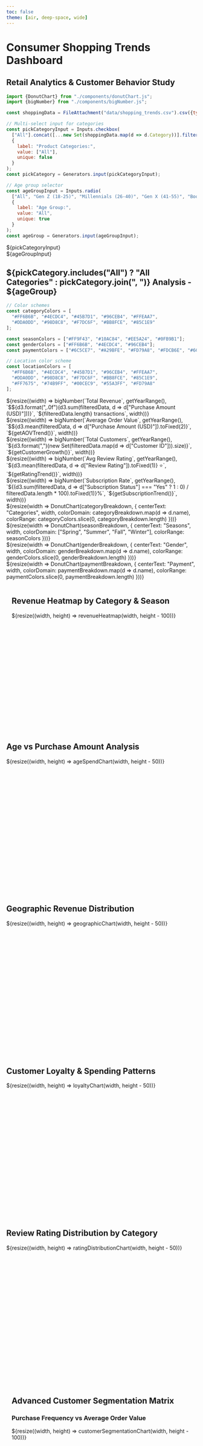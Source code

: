 ```yaml
---
toc: false
theme: [air, deep-space, wide]
---
```


# Consumer Shopping Trends Dashboard

## Retail Analytics & Customer Behavior Study

```js
import {DonutChart} from "./components/donutChart.js";
import {bigNumber} from "./components/bigNumber.js";

const shoppingData = FileAttachment("data/shopping_trends.csv").csv({typed: true});
```

```js
// Multi-select input for categories
const pickCategoryInput = Inputs.checkbox(
  ["All"].concat([...new Set(shoppingData.map(d => d.Category))].filter(d => d)),
  {
    label: "Product Categories:",
    value: ["All"],
    unique: false
  }
);
const pickCategory = Generators.input(pickCategoryInput);

// Age group selector
const ageGroupInput = Inputs.radio(
  ["All", "Gen Z (18-25)", "Millennials (26-40)", "Gen X (41-55)", "Boomers (56+)"],
  {
    label: "Age Group:",
    value: "All",
    unique: true
  }
);
const ageGroup = Generators.input(ageGroupInput);
```

<div class="grid grid-cols-2">
  <div>${pickCategoryInput}</div>
  <div>${ageGroupInput}</div>
</div>

## ${pickCategory.includes("All") ? "All Categories" : pickCategory.join(", ")} Analysis - ${ageGroup}

```js
// Color schemes
const categoryColors = [
  "#FF6B6B", "#4ECDC4", "#45B7D1", "#96CEB4", "#FFEAA7",
  "#DDA0DD", "#98D8C8", "#F7DC6F", "#BB8FCE", "#85C1E9"
];

const seasonColors = ["#FF9F43", "#10AC84", "#EE5A24", "#0FB9B1"];
const genderColors = ["#FF6B6B", "#4ECDC4", "#96CEB4"];
const paymentColors = ["#6C5CE7", "#A29BFE", "#FD79A8", "#FDCB6E", "#6C5CE7"];

// Location color scheme
const locationColors = [
  "#FF6B6B", "#4ECDC4", "#45B7D1", "#96CEB4", "#FFEAA7",
  "#DDA0DD", "#98D8C8", "#F7DC6F", "#BB8FCE", "#85C1E9",
  "#FF7675", "#74B9FF", "#00CEC9", "#55A3FF", "#FD79A8"
];
```

<div class="grid grid-cols-4">
  <div class="card">
    ${resize((width) => bigNumber(`Total Revenue`, getYearRange(), `$${d3.format(",.0f")(d3.sum(filteredData, d => d["Purchase Amount (USD)"]))}`, `${filteredData.length} transactions`, width))}
  </div>
  <div class="card">
    ${resize((width) => bigNumber(`Average Order Value`, getYearRange(), `$${d3.mean(filteredData, d => d["Purchase Amount (USD)"]).toFixed(2)}`, `${getAOVTrend()}`, width))}
  </div>
  <div class="card">
    ${resize((width) => bigNumber(`Total Customers`, getYearRange(), `${d3.format(",")(new Set(filteredData.map(d => d["Customer ID"])).size)}`, `${getCustomerGrowth()}`, width))}
  </div>
  <div class="card">
    ${resize((width) => bigNumber(`Avg Review Rating`, getYearRange(), `${d3.mean(filteredData, d => d["Review Rating"]).toFixed(1)} ⭐`, `${getRatingTrend()}`, width))}
  </div>
  <div class="card">
    ${resize((width) => bigNumber(`Subscription Rate`, getYearRange(), `${(d3.sum(filteredData, d => d["Subscription Status"] === "Yes" ? 1 : 0) / filteredData.length * 100).toFixed(1)}%`, `${getSubscriptionTrend()}`, width))}
  </div>
</div>

<div class="grid grid-cols-4">
  <div class="card">
    ${resize(width => DonutChart(categoryBreakdown, {
      centerText: "Categories", 
      width, 
      colorDomain: categoryBreakdown.map(d => d.name), 
      colorRange: categoryColors.slice(0, categoryBreakdown.length)
    }))}
  </div>
  <div class="card">
    ${resize(width => DonutChart(seasonBreakdown, {
      centerText: "Seasons", 
      width, 
      colorDomain: ["Spring", "Summer", "Fall", "Winter"], 
      colorRange: seasonColors
    }))}
  </div>
  <div class="card">
    ${resize(width => DonutChart(genderBreakdown, {
      centerText: "Gender", 
      width, 
      colorDomain: genderBreakdown.map(d => d.name), 
      colorRange: genderColors.slice(0, genderBreakdown.length)
    }))}
  </div>
  <div class="card">
    ${resize(width => DonutChart(paymentBreakdown, {
      centerText: "Payment", 
      width, 
      colorDomain: paymentBreakdown.map(d => d.name), 
      colorRange: paymentColors.slice(0, paymentBreakdown.length)
    }))}
  </div>
</div>

<div class="grid card" style="height: 400px">
  <div style="padding: 1em">
    <h2>Revenue Heatmap by Category & Season</h2>
    ${resize((width, height) => revenueHeatmap(width, height - 100))}
  </div>
</div>

<div class="grid grid-cols-2">
  <div class="card" style="height: 400px">
    <h2>Age vs Purchase Amount Analysis</h2>
    ${resize((width, height) => ageSpendChart(width, height - 50))}
  </div>
  <div class="card" style="height: 400px">
    <h2>Geographic Revenue Distribution</h2>
    ${resize((width, height) => geographicChart(width, height - 50))}
  </div>
</div>

<div class="grid grid-cols-2">
  <div class="card" style="height: 400px">
    <h2>Customer Loyalty & Spending Patterns</h2>
    ${resize((width, height) => loyaltyChart(width, height - 50))}
  </div>
  <div class="card" style="height: 400px">
    <h2>Review Rating Distribution by Category</h2>
    ${resize((width, height) => ratingDistributionChart(width, height - 50))}
  </div>
</div>

<div class="grid card" style="height: 500px">
  <div style="padding: 1em">
    <h2>Advanced Customer Segmentation Matrix</h2>
    <h3>Purchase Frequency vs Average Order Value</h3>
    ${resize((width, height) => customerSegmentationChart(width, height - 100))}
  </div>
</div>

<div class="grid grid-cols-3">
  <div class="card" style="height: 350px">
    <h2>Discount Impact Analysis</h2>
    ${resize((width, height) => discountImpactChart(width, height - 50))}
  </div>
  <div class="card" style="height: 350px">
    <h2>Shipping Preferences</h2>
    ${resize((width, height) => shippingChart(width, height - 50))}
  </div>
  <div class="card" style="height: 350px">
    <h2>Size Popularity by Category</h2>
    ${resize((width, height) => sizeAnalysisChart(width, height - 50))}
  </div>
</div>

<div class="card" style="padding: 0">
  <div style="padding: 1em">
    <h2>Customer Transaction Explorer</h2>
    ${display(customerSearch)}
  </div>
  ${display(Inputs.table(customerSearchValue, {
      columns: [
        "Customer ID",
        "Age", 
        "Gender",
        "Item Purchased",
        "Category",
        "Purchase Amount (USD)",
        "Location",
        "Season",
        "Review Rating",
        "Subscription Status",
        "Payment Method",
        "Discount Applied",
        "Previous Purchases"
      ],
      header: {
        "Customer ID": "ID",
        "Age": "Age",
        "Gender": "Gender", 
        "Item Purchased": "Item",
        "Category": "Category",
        "Purchase Amount (USD)": "Amount ($)",
        "Location": "Location",
        "Season": "Season",
        "Review Rating": "Rating",
        "Subscription Status": "Subscriber",
        "Payment Method": "Payment",
        "Discount Applied": "Discount",
        "Previous Purchases": "Prev. Purchases"
      },
      width: {
        "Item Purchased": 150,
        "Location": 100,
        "Payment Method": 120
      },
      format: {
        "Purchase Amount (USD)": d => `$${d}`,
        "Review Rating": d => `${d} ⭐`,
        "Age": d => `${d}`,
        "Previous Purchases": d => `${d}`
      }
    }))}
</div>

**Data source:** Consumer Shopping Trends Dataset - Comprehensive retail analytics and customer behavior study.

```js
// Data filtering logic
const filteredData = shoppingData.filter(d => {
  const categoryMatch = pickCategory.includes("All") || pickCategory.includes(d.Category);
  
  let ageMatch = true;
  if (ageGroup !== "All") {
    const age = d.Age;
    switch(ageGroup) {
      case "Gen Z (18-25)": ageMatch = age >= 18 && age <= 25; break;
      case "Millennials (26-40)": ageMatch = age >= 26 && age <= 40; break;
      case "Gen X (41-55)": ageMatch = age >= 41 && age <= 55; break;
      case "Boomers (56+)": ageMatch = age >= 56; break;
    }
  }
  
  return categoryMatch && ageMatch;
});

// Helper functions for big numbers
function getYearRange() {
  return "2023-2024"; // Placeholder since we don't have date data
}

function getAOVTrend() {
  const avgAll = d3.mean(shoppingData, d => d["Purchase Amount (USD)"]);
  const avgFiltered = d3.mean(filteredData, d => d["Purchase Amount (USD)"]);
  const diff = ((avgFiltered - avgAll) / avgAll * 100);
  return diff > 0 ? `+${diff.toFixed(1)}% vs all` : `${diff.toFixed(1)}% vs all`;
}

function getCustomerGrowth() {
  const totalCustomers = new Set(shoppingData.map(d => d["Customer ID"])).size;
  const filteredCustomers = new Set(filteredData.map(d => d["Customer ID"])).size;
  return `${(filteredCustomers / totalCustomers * 100).toFixed(1)}% of total`;
}

function getRatingTrend() {
  const avgRatingAll = d3.mean(shoppingData, d => d["Review Rating"]);
  const avgRatingFiltered = d3.mean(filteredData, d => d["Review Rating"]);
  const diff = avgRatingFiltered - avgRatingAll;
  return diff > 0 ? `+${diff.toFixed(2)} vs avg` : `${diff.toFixed(2)} vs avg`;
}

function getSubscriptionTrend() {
  const subRateAll = d3.sum(shoppingData, d => d["Subscription Status"] === "Yes" ? 1 : 0) / shoppingData.length * 100;
  const subRateFiltered = d3.sum(filteredData, d => d["Subscription Status"] === "Yes" ? 1 : 0) / filteredData.length * 100;
  const diff = subRateFiltered - subRateAll;
  return diff > 0 ? `+${diff.toFixed(1)}% vs avg` : `${diff.toFixed(1)}% vs avg`;
}

// Data aggregations
const categoryBreakdown = d3.rollups(
  filteredData,
  v => v.length,
  d => d.Category
).map(([name, value]) => ({name, value}))
.sort((a, b) => d3.descending(a.value, b.value));

const seasonBreakdown = d3.rollups(
  filteredData,
  v => v.length,
  d => d.Season
).map(([name, value]) => ({name, value}));

const genderBreakdown = d3.rollups(
  filteredData,
  v => v.length,
  d => d.Gender
).map(([name, value]) => ({name, value}));

const paymentBreakdown = d3.rollups(
  filteredData,
  v => v.length,
  d => d["Payment Method"]
).map(([name, value]) => ({name, value}))
.sort((a, b) => d3.descending(a.value, b.value));

// Search functionality
const customerSearch = Inputs.search(filteredData);
const customerSearchValue = view(customerSearch);
```

```js
// Revenue Heatmap
function revenueHeatmap(width, height) {
  const heatmapData = d3.rollups(
    filteredData,
    v => d3.sum(v, d => d["Purchase Amount (USD)"]),
    d => d.Category,
    d => d.Season
  ).flatMap(([category, seasonData]) =>
    seasonData.map(([season, revenue]) => ({category, season, revenue}))
  );

  const maxRevenue = d3.max(heatmapData, d => d.revenue);

  return Plot.plot({
    width,
    height,
    marginLeft: 100,
    marginBottom: 60,
    x: {label: "Season", domain: ["Spring", "Summer", "Fall", "Winter"]},
    y: {label: "Category", domain: [...new Set(filteredData.map(d => d.Category))]},
    color: {
      type: "linear",
      scheme: "viridis",
      domain: [0, maxRevenue],
      legend: true,
      label: "Revenue ($)"
    },
    marks: [
      Plot.cell(heatmapData, {
        x: "season",
        y: "category",
        fill: "revenue",
        inset: 2,
        rx: 4,
        tip: {
          format: {
            revenue: d => `$${d3.format(",.0f")(d)}`
          }
        }
      }),
      Plot.text(heatmapData, {
        x: "season",
        y: "category",
        text: d => `$${d3.format(".0s")(d.revenue)}`,
        fill: "white",
        fontSize: 10,
        fontWeight: "bold"
      })
    ]
  });
}
```

```js
// Age vs Purchase Amount Analysis
function ageSpendChart(width, height) {
  return Plot.plot({
    width,
    height,
    marginLeft: 60,
    marginBottom: 40,
    x: {label: "Age", grid: true, domain: [15, 70]},
    y: {label: "Purchase Amount ($)", grid: true},
    color: {scheme: "turbo", label: "Review Rating"},
    marks: [
      Plot.dot(filteredData, {
        x: "Age",
        y: "Purchase Amount (USD)",
        fill: "Review Rating",
        r: 4,
        fillOpacity: 0.7,
        stroke: "white",
        strokeWidth: 0.5,
        tip: {
          format: {
            "Purchase Amount (USD)": d => `$${d}`,
            "Review Rating": d => `${d} ⭐`
          }
        }
      }),
      Plot.linearRegressionY(filteredData, {
        x: "Age",
        y: "Purchase Amount (USD)",
        stroke: "#FF6B6B",
        strokeWidth: 3,
        strokeDasharray: "5,5"
      })
    ]
  });
}
```

```js
// Geographic Revenue Distribution
function geographicChart(width, height) {
  const locationData = d3.rollups(
    filteredData,
    v => ({
      revenue: d3.sum(v, d => d["Purchase Amount (USD)"]),
      customers: new Set(v.map(d => d["Customer ID"])).size,
      avgRating: d3.mean(v, d => d["Review Rating"])
    }),
    d => d.Location
  ).map(([location, data]) => ({location, ...data}))
  .sort((a, b) => d3.descending(a.revenue, b.revenue))
  .slice(0, 15);

  return Plot.plot({
    width,
    height,
    marginLeft: 80,
    marginBottom: 80,
    x: {label: "Location", tickRotate: 45},
    y: {label: "Revenue ($)", grid: true},
    color: {scheme: "spectral", domain: d3.extent(locationData, d => d.avgRating)},
    marks: [
      Plot.barY(locationData, {
        x: "location",
        y: "revenue",
        fill: "avgRating",
        tip: {
          format: {
            revenue: d => `$${d3.format(",.0f")(d)}`,
            customers: d => `${d} customers`,
            avgRating: d => `${d.toFixed(1)} ⭐`
          }
        }
      }),
      Plot.text(locationData, {
        x: "location",
        y: "revenue",
        text: d => `$${d3.format(".0s")(d.revenue)}`,
        dy: -5,
        fontSize: 9,
        fontWeight: "bold"
      })
    ]
  });
}
```

```js
// Customer Loyalty Chart
function loyaltyChart(width, height) {
  const loyaltyData = filteredData.map(d => ({
    ...d,
    isLoyal: d["Previous Purchases"] >= 10,
    spendPerPurchase: d["Purchase Amount (USD)"] / Math.max(1, d["Previous Purchases"])
  }));

  return Plot.plot({
    width,
    height,
    marginLeft: 60,
    marginBottom: 40,
    x: {label: "Previous Purchases", grid: true},
    y: {label: "Purchase Amount ($)", grid: true},
    color: {domain: ["Yes", "No"], range: ["#4ECDC4", "#FF6B6B"], label: "Subscriber"},
    marks: [
      Plot.dot(loyaltyData, {
        x: "Previous Purchases",
        y: "Purchase Amount (USD)",
        fill: "Subscription Status",
        r: d => Math.sqrt(d["Review Rating"]) * 2,
        fillOpacity: 0.7,
        stroke: "white",
        strokeWidth: 1,
        tip: {
          format: {
            "Purchase Amount (USD)": d => `$${d}`,
            "Previous Purchases": d => `${d}`,
            "Review Rating": d => `${d} ⭐`
          }
        }
      })
    ]
  });
}
```

```js
// Review Rating Distribution
function ratingDistributionChart(width, height) {
  return Plot.plot({
    width,
    height,
    marginLeft: 60,
    marginBottom: 60,
    x: {label: "Review Rating", domain: [1, 5], ticks: 9},
    y: {label: "Count", grid: true},
    fy: {label: "Category", domain: [...new Set(filteredData.map(d => d.Category))]},
    color: {scheme: "warm"},
    marks: [
      Plot.rectY(
        filteredData,
        Plot.binX(
          {y: "count", fill: "median"},
          {
            x: "Review Rating",
            fill: "Purchase Amount (USD)",
            fy: "Category",
            interval: 0.2,
            tip: true
          }
        )
      ),
      Plot.axisX({ticks: 5}),
      Plot.axisY({ticks: 3})
    ]
  });
}
```

```js
// Customer Segmentation Matrix
function customerSegmentationChart(width, height) {
  const frequencyMap = {
    "Weekly": 52,
    "Fortnightly": 26,
    "Monthly": 12,
    "Quarterly": 4,
    "Annually": 1,
    "Bi-Weekly": 26,
    "Every 3 Months": 4
  };

  const segmentData = d3.rollups(
    filteredData,
    v => ({
      avgAmount: d3.mean(v, d => d["Purchase Amount (USD)"]),
      count: v.length,
      avgRating: d3.mean(v, d => d["Review Rating"]),
      subRate: d3.sum(v, d => d["Subscription Status"] === "Yes" ? 1 : 0) / v.length
    }),
    d => d["Frequency of Purchases"]
  ).map(([frequency, data]) => ({
    frequency,
    annualFrequency: frequencyMap[frequency] || 12,
    ...data
  }));

  return Plot.plot({
    width,
    height,
    marginLeft: 80,
    marginBottom: 60,
    x: {label: "Purchase Frequency (Annual)", grid: true, type: "log"},
    y: {label: "Average Order Value ($)", grid: true},
    color: {scheme: "plasma", domain: [0, 1], label: "Subscription Rate"},
    marks: [
      Plot.dot(segmentData, {
        x: "annualFrequency",
        y: "avgAmount",
        r: d => Math.sqrt(d.count) * 2,
        fill: "subRate",
        stroke: "white",
        strokeWidth: 2,
        fillOpacity: 0.8,
        tip: {
          format: {
            frequency: true,
            avgAmount: d => `$${d.toFixed(2)}`,
            count: d => `${d} customers`,
            subRate: d => `${(d * 100).toFixed(1)}% subscribers`
          }
        }
      }),
      Plot.text(segmentData, {
        x: "annualFrequency",
        y: "avgAmount",
        text: "frequency",
        dy: -15,
        fontSize: 9,
        fontWeight: "bold",
        textAnchor: "middle"
      })
    ]
  });
}
```

```js
// Discount Impact Analysis
function discountImpactChart(width, height) {
  const discountData = d3.rollups(
    filteredData,
    v => ({
      avgAmount: d3.mean(v, d => d["Purchase Amount (USD)"]),
      count: v.length,
      avgRating: d3.mean(v, d => d["Review Rating"])
    }),
    d => d["Discount Applied"]
  ).map(([discount, data]) => ({discount, ...data}));

  return Plot.plot({
    width,
    height,
    marginLeft: 60,
    marginBottom: 40,
    x: {label: "Discount Applied"},
    y: {label: "Average Purchase Amount ($)", grid: true},
    color: {domain: ["Yes", "No"], range: ["#FF6B6B", "#4ECDC4"]},
    marks: [
      Plot.barY(discountData, {
        x: "discount",
        y: "avgAmount",
        fill: "discount",
        tip: {
          format: {
            avgAmount: d => `$${d.toFixed(2)}`,
            count: d => `${d} transactions`,
            avgRating: d => `${d.toFixed(1)} ⭐`
          }
        }
      }),
      Plot.text(discountData, {
        x: "discount",
        y: "avgAmount",
        text: d => `$${d.avgAmount.toFixed(0)}`,
        dy: -5,
        fontSize: 12,
        fontWeight: "bold"
      })
    ]
  });
}
```

```js
// Shipping Preferences
function shippingChart(width, height) {
  const shippingData = d3.rollups(
    filteredData,
    v => d3.sum(v, d => d["Purchase Amount (USD)"]),
    d => d["Shipping Type"]
  ).map(([type, revenue]) => ({type, revenue}))
  .sort((a, b) => d3.descending(a.revenue, b.revenue));

  return Plot.plot({
    width,
    height,
    marginLeft: 80,
    marginBottom: 40,
    x: {label: "Shipping Type"},
    y: {label: "Total Revenue ($)", grid: true},
    color: {scheme: "category10"},
    marks: [
      Plot.barY(shippingData, {
        x: "type",
        y: "revenue",
        fill: "type",
        tip: {
          format: {
            revenue: d => `$${d3.format(",.0f")(d)}`
          }
        }
      }),
      Plot.text(shippingData, {
        x: "type",
        y: "revenue",
        text: d => `$${d3.format(".0s")(d.revenue)}`,
        dy: -5,
        fontSize: 10,
        fontWeight: "bold "
      })
    ]
  });
}
```

```js
// Size Analysis by Category
function sizeAnalysisChart(width, height) {
  const sizeData = d3.rollups(
    filteredData.filter(d => d.Size && d.Size !== ""),
    v => v.length,
    d => d.Size,
    d => d.Category
  ).flatMap(([size, categoryData]) =>
    categoryData.map(([category, count]) => ({size, category, count}))
  );

  return Plot.plot({
    width,
    height,
    marginLeft: 60,
    marginBottom: 40,
    x: {label: "Size"},
    y: {label: "Count", grid: true},
    color: {scheme: "tableau10", label: "Category"},
    marks: [
      Plot.barY(sizeData, {
        x: "size",
        y: "count",
        fill: "category",
        tip: true
      }),
      Plot.axisX({tickRotate: 0})
    ]
  });
}
```